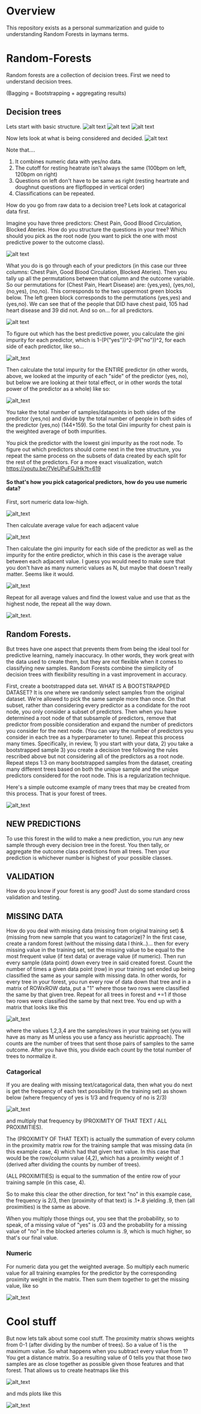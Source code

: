 # Overview
This repository exists as a personal summarization and guide to understanding Random Forests in laymans terms.  

# Random-Forests

Random forests are a collection of decision trees. First we need to understand decision trees.

(Bagging = Bootstrapping + aggregating results)

## Decision trees
Lets start with basic structure.
![alt text](https://imgur.com/vwQofl5.png)
![alt text](https://imgur.com/2qkgqxs.png)
![alt text](https://imgur.com/YfnAJv2.png)

Now lets look at what is being considered and decided.
![alt text](https://imgur.com/x9EWMAQ.png)

Note that.... 
1) It combines numeric data with yes/no data.
2) The cutoff for resting heatrate isn't always the same (100bpm on left, 120bpm on right)
3) Questions on left don't have to be same as right (resting heartrate and doughnut questions are flipflopped in vertical order)
4) Classifications can be repeated.

How do you go from raw data to a decision tree? Lets look at catagorical data first.

Imagine you have three predictors: Chest Pain, Good Blood Circulation, Blocked Ateries. How do you structure the questions in your tree? Which should you pick as the root node (you want to pick the one with most predictive power to the outcome class).

![alt text](https://imgur.com/3puCMGa.png)

What you do is go through each of your predictors (in this case our three columns: Chest Pain, Good Blood Circulation, Blocked Ateries). Then you tally up all the permutations between that column and the outcome variable. So our permutations for (Chest Pain, Heart Disease) are: (yes,yes), (yes,no), (no,yes), (no,no). This corresponds to the two uppermost green blocks below. The left green block corresponds to the permutations (yes,yes) and (yes,no). We can see that of the people that DID have chest paid, 105 had heart disease and 39 did not. And so on... for all predictors.

![alt text](https://imgur.com/F7hBu3M.png)

To figure out which has the best predictive power, you calculate the gini impurity for each predictor, which is 1-(P("yes"))^2-(P("no"))^2, for each side of each predictor, like so...

![alt_text](https://imgur.com/eyVGHQz.png)

Then calculate the total impurity for the ENTIRE predictor (in other words, above, we looked at the impurity of each "side" of the predictor (yes, no), but below we are looking at their total effect, or in other words the total power of the predictor as a whole) like so:

![alt_text](https://imgur.com/CQ0Y28G.png)

You take the total number of samples/datapoints in both sides of the predictor (yes,no) and divide by the total number of people in both sides of the predictor (yes,no) (144+159). So the total Gini impurity for chest pain is the weighted average of both impurities. 

You pick the predictor with the lowest gini impurity as the root node. To figure out which predictors should come next in the tree structure, you repeat the same process on the subsets of data created by each split for the rest of the predictors. For a more exact visualization, watch https://youtu.be/7VeUPuFGJHk?t=619

#### So that's how you pick catagorical predictors, how do you use numeric data? 
First, sort numeric data low-high. 

![alt_text](https://imgur.com/gQFOqTC.png)

Then calculate average value for each adjacent value

![alt_text](https://imgur.com/LVWiyue.png)

Then calculate the gini impurity for each side of the predictor as well as the impurity for the entire predictor, which in this case is the average value between each adjacent value. I guess you would need to make sure that you don't have as many numeric values as N, but maybe that doesn't really matter. Seems like it would.

![alt_text](https://imgur.com/UAADexv.png)

Repeat for all average values and find the lowest value and use that as the highest node, the repeat all the way down.

![alt_text](https://imgur.com/1ADTTWE.png).


## Random Forests.
But trees have one aspect that prevents them from being the ideal tool for predictive learning, namely inaccuracy. In other words, they work great with the data used to create them, but they are not flexible when it comes to classifying new samples. Random Forests combine the simplicity of decision trees with flexibility resulting in a vast improvement in accuracy. 

First, create a bootstrapped data set. WHAT IS A BOOTSTRAPPED DATASET? It is one where we randomly select samples from the original dataset. We're allowed to pick the same sample more than once. On that subset, rather than considering every predictor as a condidate for the root node, you only consider a subset of predictors. Then when you have determined a root node of that subsample of predictors, remove that predictor from possible consideration and expand the number of predictors you consider for the next node. (You can vary the number of predictors you consider in each tree as a hyperparameter to tune). Repeat this process many times.  Specifically, in review, 1) you start with your data, 2) you take a bootstrapped sample 3) you create a decision tree following the rules rescribed above but not considering all of the predictors as a root node. Repeat steps 1:3 on many bootstrapped samples from the dataset, creating many different trees based on both the unique sample and the unique predictors considered for the root node. This is a regularization technique. 

Here's a simple outcome example of many trees that may be created from this process. That is your forest of trees.

![alt_text](https://imgur.com/bo3fAlh.png)

## NEW PREDICTIONS
To use this forest in the wild to make a new prediction, you run any new sample through every decision tree in the forest. You then tally, or aggregate the outcome class predictions from all trees. Then your prediction is whichever number is highest of your possible classes.

## VALIDATION
How do you know if your forest is any good? Just do some standard cross validation and testing. 

## MISSING DATA
How do you deal with missing data (missing from original training set) & (missing from new sample that you want to catagorize)? In the first case, create a random forest (without the missing data I think..)... then for every missing value in the training set, set the missing value to be equal to the most frequent value (if text data) or average value (if numeric). Then run every sample (data point) down every tree in said created forest. Count the number of times a given data point (row) in your training set ended up being classified the same as your sample with missing data. In other words, for every tree in your forest, you run every row of data down that tree and in a matrix of ROWxROW data, put a "1" where those two rows were classified the same by that given tree. Repeat for all trees in forest and +=1 if those two rows were classified the same by that next tree. You end up with a matrix that looks like this

![alt_text](https://imgur.com/GwjWBO5.png) 

where the values 1,2,3,4 are the samples/rows in your training set (you will have as many as M unless you use a fancy ass heuristic approach). The counts are the number of trees that sent those pairs of samples to the same outcome. After you have this, you divide each count by the total number of trees to normalize it. 

### Catagorical
If you are dealing with missing text/catagorical data, then what you do next is get the frequency of each text possibility (in the training set) as shown below (where frequency of yes is 1/3 and frequency of no is 2/3)

![alt_text](https://imgur.com/f0jFI7l.png)

and multiply that frequency by (PROXIMITY OF THAT TEXT / ALL PROXIMITIES). 

The (PROXIMITY OF THAT TEXT) is actually the summation of every column in the proximity matrix row for the training sample that was missing data (in this example case, 4) which had that given text value. In this case that would be the row/column value (4,2), which has a proximity weight of .1 (derived after dividing the counts by number of trees). 

(ALL PROXIMITIES) is equal to the summation of the entire row of your training sample (in this case, 4). 

So to make this clear the other direction, for text "no" in this example case, the frequency is 2/3, then (proximity of that text) is .1+.8 yielding .9, then (all proximities) is the same as above. 

When you multiply those things out, you see that the probability, so to speak, of a missing value of "yes" is .03 and the probability for a missing value of "no" in the blocked arteries column is .9, which is much higher, so that's our final value. 

### Numeric
For numeric data you get the weighted average. So multiply each numeric value for all training examples for the predictor by the corresponding proximity weight in the matrix. Then sum them together to get the missing value, like so

![alt_text](https://imgur.com/AT0WbGU.png)


# Cool stuff

But now lets talk about some cool stuff. The proximity matrix shows weights from 0-1 (after dividing by the number of trees). So a value of 1 is the maximum value. So what happens when you subtract every value from 1? You get a distance matrix. So a resulting value of 0 tells you that those two samples are as close together as possible given those features and that forest. That allows us to create heatmaps like this

![alt_text](https://imgur.com/DDVLutp.png)

and mds plots like this

![alt_text](https://imgur.com/N7EziSk.png)

